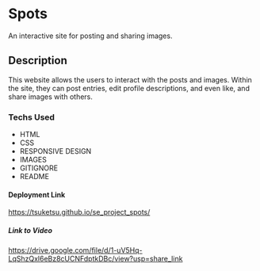 # Spots

An interactive site for posting and sharing images.

## Description

This website allows the users to interact with the posts and images. Within the site, they can post entries, edit profile descriptions, and even like, and share images with others.

### Techs Used

- HTML
- CSS
- RESPONSIVE DESIGN
- IMAGES
- GITIGNORE
- README

#### Deployment Link

https://tsuketsu.github.io/se_project_spots/

##### Link to Video

https://drive.google.com/file/d/1-uV5Hq-LqShzQxl6eBz8cUCNFdptkDBc/view?usp=share_link

